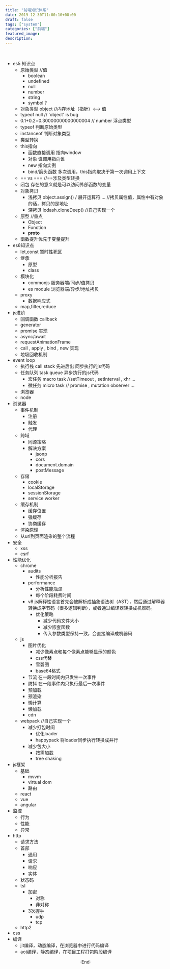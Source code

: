 ```yaml
---
title: "前端知识体系"
date: 2019-12-30T11:00:10+08:00
draft: false
tags: ["system"]
categories: ["前端"]
featured_image: 
description: 
---
```


<br>

- es5 知识点
  - 原始类型 //值
    - boolean
    - undefined
    - null
    - number
    - string
    - symbol ?
  - 对象类型 object //内存地址（指针）<--> 值
  - typeof null // 'object' is bug
  - 0.1+0.2=0.30000000000000004 // number 浮点类型
  - typeof 判断原始类型
  - instanceof 判断对象类型
  - 类型转换
  - this指向
    - 函数直接调用 指向window
    - 对象 谁调用指向谁
    - new 指向实例
    - bind/箭头函数 多次调用，this指向取决于第一次调用上下文
  - == vs === //==涉及类型转换
  - 闭包 存在的意义就是可以访问外部函数的变量
  - 对象拷贝
    - 浅拷贝 object.assign() / 展开运算符 ...  //拷贝属性值，属性中有对象的话，拷贝的是地址
    - 深拷贝 lodash.cloneDeep() //自己实现一个
  - 原型 //重点
    - Object
    - Function
    - __proto__
  - 函数提升优先于变量提升
- es6知识点
  - let,const 暂时性死区
  - 继承
    - 原型
    - class
  - 模块化
    - commonjs 服务器端/同步/值拷贝
    - es module 浏览器端/异步/地址拷贝
  - proxy
    - 数据响应式
  - map,filter,reduce
- js进阶
  - 回调函数 callback
  - generator
  - promise 实现
  - async/await
  - requestAnimationFrame
  - call , apply , bind , new 实现
  - 垃圾回收机制
- event loop
  - 执行栈 call stack 先进后出 同步执行的js代码
  - 任务队列 task queue 异步执行的js代码
    - 宏任务 macro task //setTimeout , setInterval , xhr ...
    - 微任务 micro task // promise , mutation observer ...
  - 浏览器
  - node 
- 浏览器
  - 事件机制
    - 注册
    - 触发
    - 代理
  - 跨域
    - 同源策略
    - 解决方案
      - jsonp
      - cors
      - document.domain
      - postMessage
  - 存储
    - cookie
    - localStorage
    - sessionStorage
    - service worker
  - 缓存机制
    - 缓存位置
    - 强缓存
    - 协商缓存
  - 渲染原理
  - 从url到页面渲染的整个流程
- 安全
  - xss
  - csrf
- 性能优化
  - chrome
    - audits
      - 性能分析报告
    - performance
      - 分析性能瓶颈
      - 每个阶段耗费时间
    - v8 js解释性语言首先会被解析成抽象语法树（AST），然后通过解释器转换成字节码（很多逻辑判断），或者通过编译器转换成机器码。
      - 优化策略
        - 减少代码文件大小
        - 减少嵌套函数
        - 传入参数类型保持一致，会直接编译成机器码
  - js
    - 图片优化
      - 减少像素点和每个像素点能够显示的颜色
      - css代替
      - 雪碧图
      - base64格式
    - 节流 在一段时间内只发生一次事件
    - 防抖 在一段事件内只执行最后一次事件
    - 预加载
    - 预渲染
    - 懒计算
    - 懒加载
    - cdn
  - webpack //自己实现一个
    - 减少打包时间
      - 优化loader
      - happypack 将loader同步执行转换成并行
    - 减少包大小
      - 按需加载
      - tree shaking
- js框架
  - 基础
    - mvvm
    - virtual dom
    - 路由
  - react
  - vue
  - angular
- 监控
  - 行为
  - 性能
  - 异常
- http
  - 请求方法
  - 首部
    - 通用
    - 请求
    - 响应
    - 实体
  - 状态码
  - tsl
    - 加密
      - 对称
      - 非对称
    - 3次握手
      - udp
      - tcp
  - http2
- css
- 编译
  - jit编译，动态编译，在浏览器中进行代码编译
  - aot编译，静态编译，在项目工程打包阶段编译




<center>  ·End·  </center>